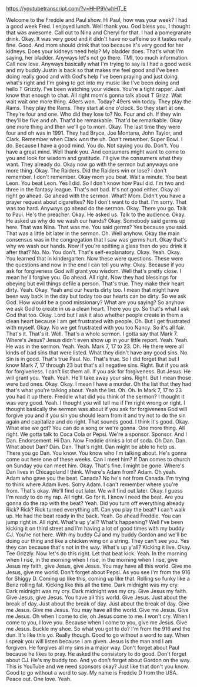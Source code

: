 https://youtubetranscript.com/?v=HHP9VwhHT_E

 Welcome to the Freddie and Paul show. Hi Paul, how was your week? I had a good week Fred. I enjoyed lunch. Well thank you. God bless you, I thought that was awesome. Call out to Nina and Cheryl for that. I had a pomegranate drink. Okay. It was very good and it didn't have no caffeine so it tastes really fine. Good. And mom should drink that too because it's very good for her kidneys. Does your kidneys need help? My bladder does. That's what I'm saying, her bladder. Anyways let's not go there. TMI, too much information. Call new love. Anyways basically what I'm trying to say is I had a good week and my buddy Justin is back so that makes me feel good and I've been doing really good and with God's help I've been praying and just doing what's right and I'm going to get into my music like I've been doing and hello T Grizzly. I've been watching your videos. You're a tight rapper. Just know that enough to chat. All right mom's gonna talk about T Grizz. Wait wait wait one more thing. 49ers won. Today? 49ers win today. They play the Rams. They play the Rams. They start at one o'clock. So they start at one. They're four and one. Who did they lose to? No. Four and oh. If they win they'll be five and oh. That'd be remarkable. That'd be remarkable. Okay one more thing and then we'll go to mom. Okay. The last time they were four and oh was in 1991. They had Bryce, Joe Montana, John Taylor, and Clark. Remember when Clark won the uh. Don't remember. Super Bowl. I do. Because I have a good mind. You do. Not saying you do. Don't. You have a great mind. Well thank you. And consumers might want to come to you and look for wisdom and gratitude. I'll give the consumers what they want. They already do. Okay now go with the sermon but anyways one more thing. Okay. The Raiders. Did the Raiders win or lose? I don't remember. I don't remember. Okay mom you beat. Wait a minute. You beat Leon. You beat Leon. Yes I did. So I don't know how Paul did. I'm two and three in the fantasy league. That's not bad. It's not good either. Okay all right go ahead. Go ahead with the sermon. What? Mom. Didn't you have a prayer request about cigarettes? No I don't want to do that. I'm sorry. That was too hard. Anyways go ahead do the sermon. Okay. There you go. Talk to Paul. He's the preacher. Okay. He asked us. Talk to the audience. Okay. He asked us why do we wash our hands? Okay. Somebody said germs up here. That was Nina. That was me. You said germs? Yes because you said. That was a little bit later in the sermon. Oh. Well anyhow. Okay the main consensus was in the congregation that I saw was germs hurt. Okay that's why we wash our hands. Now if you're spitting a glass then do you drink it after that? No. No. You don't. That's self-explanatory. Okay. Yeah. Okay. You learned that in kindergarten. Now these were questions. These were the questions and now in the end I can tell you why. Okay. Because if you ask for forgiveness God will grant you wisdom. Well that's pretty close. I mean he'll forgive you. Go ahead. All right. Now they had blessings for obeying but evil things defile a person. That's true. They make their heart dirty. Yeah. Okay. Yeah and our hearts dirty too. I mean that might have been way back in the day but today too our hearts can be dirty. So we ask God. How would be a good missionary? What are you saying? So anyhow we ask God to create in us a clean heart. There you go. So that's what I ask God that too. Okay. Lord but I ask it also whether people create in them a clean heart because I am get frustrated with people. Oh. But I get frustrated with myself. Okay. No we get frustrated with you too Nancy. So it's all fair. That's it. That's it. Well. That's a whole sermon. I gotta say that Mark 7. Where's Jesus? Jesus didn't even show up in your little report. Yeah. Yeah. He was in the sermon. Yeah. Yeah. Mark 7, 17 to 23. Oh. He there were all kinds of bad sins that were listed. What they didn't have any good sins. No. Sin is in good. That's true Paul. No. That's true. So I did forget that but I know Mark 7, 17 through 23 but that's all negative sins. Right. But if you ask for forgiveness. I can't list them all. If you ask for forgiveness. But Jesus. He will grant you. Yeah. Yeah. He'll take away your sins. Right. But I mean those were bad ones. Okay. Okay. I mean I have a murder. Oh the list that they had that's what you're talking about. Yeah the list. Oh. Oh. In Mark 7, 17 to 23 you had it up there. Freddie what did you think of the sermon? I thought it was very good. Yeah. I thought you will tell me if I'm right wrong or right. I thought basically the sermon was about if you ask for forgiveness God will forgive you and if you sin you should learn from it and try not to do the sin again and capitalize and do right. That sounds good. I think it's good. Okay. What else we got? You can do a song or we're gonna. One more thing. All right. We gotta talk to Coca Cola or Pepsi. We're a sponsor. Sponsor. And I Dan. Endorsement. Hi Dan. Now Freddie drinks a lot of soda. Oh Dan. Dan. What about Dan? Dan. Dan. That's right. Dan might be able to help us. There you go Dan. You know. You know who I'm talking about. He's gonna come out here one of these weeks. Can I meet him? If Dan comes to church on Sunday you can meet him. Okay. That's fine. I might be gone. Where's Dan lives in Chicagoland I think. Where's Adam from? Adam. Oh yeah. Adam who gave you the beat. Canada? No he's not from Canada. I'm trying to think where Adam lives. Sorry Adam. I can't remember where you're from. That's okay. We'll find out later. We will find out later. Okay. I guess I'm ready to do my rap. All right. Go for it. I know I need the beat. Are you gonna do the rap with the beat? Yeah. Did you turn off everything already Rick? Rick? Rick turned everything off. Can you play the beat? I can't walk up. He had the beat ready in the back. Yeah. Go ahead Freddie. You can jump right in. All right. What's up y'all? What's happening? Well I've been kicking it on third street and I'm having a lot of good times with my buddy CJ. You're not here. With my buddy CJ and my buddy Gordon and we'll be doing our thing and like a chicken wing on a string. They can't see you. Yes they can because that's not in the way. What's up y'all? Kicking it live. Okay. Tee Grizzly. Now let's do this right. Let that beat kick. Yeah. In the morning when I rise, in the morning when I rise, in the morning when I rise, give Jesus my faith, give Jesus, give Jesus. You may have all this world. Give me Jesus, give me world. Don't forget about Pepsi. As you see I'm from the 916 for Shiggy D. Coming up like this, coming up like that. Rolling so funky like a Benz rolling fat. Kicking like this all the time. Dark midnight was my cry. Dark midnight was my cry. Dark midnight was my cry. Give Jesus my faith. Give Jesus, give Jesus. You have all this world. Give Jesus. Just about the break of day. Just about the break of day. Just about the break of day. Give me Jesus. Give me Jesus. You may have all the world. Give me Jesus. Give me Jesus. Oh when I come to die, oh Jesus come to me. I won't cry. When I come to you, I love you. Because when I come to you, give me Jesus. Give me Jesus. Buckle my shoe. So what you got to do? I'm from the 916 and the dun. It's like this yo. Really though. Good to go without a word to say. When I speak you will listen because I am given. Jesus is the man and I am forgiven. He forgives all my sins in a major way. Don't forget about Paul because he likes to pray. He asked the consistory to do good. Don't forget about CJ. He's my buddy too. And yo don't forget about Gordon on the way. This is YouTube and we need sponsors okay? Just like that don't you know. Good to go without a word to say. My name is Freddie D from the USA. Peace out. One love. Yeah.